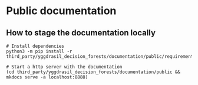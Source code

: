# Public documentation

## How to stage the documentation locally

```
# Install dependencies
python3 -m pip install -r third_party/yggdrasil_decision_forests/documentation/public/requirements.txt

# Start a http server with the documentation
(cd third_party/yggdrasil_decision_forests/documentation/public && mkdocs serve -a localhost:8888)
```
